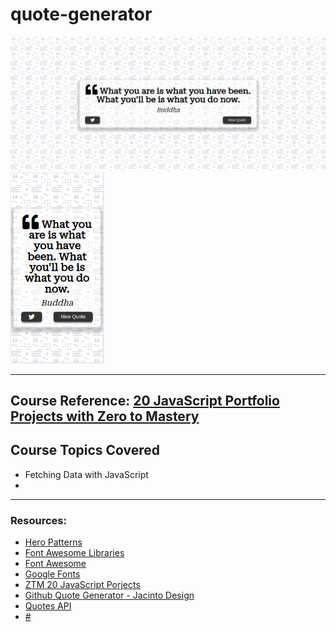 # quote-generator

<img src="quote-generator.png" width="600" alt="A screenshot of the quote generator">
<img src="quote-generator-responsive.png" width="150" alt="A screenshot of the responsive quote generator">

---

## Course Reference: <a href="https://academy.zerotomastery.io/p/javascript-projects" target="_blank" title="ZTM Website"> 20 JavaScript Portfolio Projects with Zero to Mastery</a>

## Course Topics Covered
- Fetching Data with JavaScript
- 

---

### Resources:
- <a href="https://heropatterns.com/" target="_blank">Hero Patterns</a>
- <a href="https://cdnjs.com/libraries/font-awesome" target="_blank">Font Awesome Libraries</a>
- <a href="https://fontawesome.com/" target="_blank">Font Awesome</a>
- <a href="https://fonts.google.com/" target="_blank">Google Fonts</a>
- <a href="https://academy.zerotomastery.io/p/javascript-projects" target="_blank">ZTM 20 JavaScript Porjects</a>
- <a href="https://github.com/JacintoDesign/quote-generator" target="_blank">Github Quote Generator - Jacinto Design</a>
- <a href="https://type.fit/api/quotes" target="_blank">Quotes API</a>
- <a href="#" target="_blank">#</a>